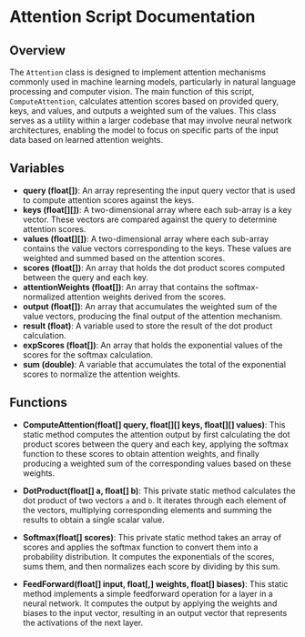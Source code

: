 # Attention Script Documentation

## Overview
The `Attention` class is designed to implement attention mechanisms commonly used in machine learning models, particularly in natural language processing and computer vision. The main function of this script, `ComputeAttention`, calculates attention scores based on provided query, keys, and values, and outputs a weighted sum of the values. This class serves as a utility within a larger codebase that may involve neural network architectures, enabling the model to focus on specific parts of the input data based on learned attention weights.

## Variables
- **query (float[])**: An array representing the input query vector that is used to compute attention scores against the keys.
- **keys (float[][])**: A two-dimensional array where each sub-array is a key vector. These vectors are compared against the query to determine attention scores.
- **values (float[][])**: A two-dimensional array where each sub-array contains the value vectors corresponding to the keys. These values are weighted and summed based on the attention scores.
- **scores (float[])**: An array that holds the dot product scores computed between the query and each key.
- **attentionWeights (float[])**: An array that contains the softmax-normalized attention weights derived from the scores.
- **output (float[])**: An array that accumulates the weighted sum of the value vectors, producing the final output of the attention mechanism.
- **result (float)**: A variable used to store the result of the dot product calculation.
- **expScores (float[])**: An array that holds the exponential values of the scores for the softmax calculation.
- **sum (double)**: A variable that accumulates the total of the exponential scores to normalize the attention weights.

## Functions
- **ComputeAttention(float[] query, float[][] keys, float[][] values)**: 
  This static method computes the attention output by first calculating the dot product scores between the query and each key, applying the softmax function to these scores to obtain attention weights, and finally producing a weighted sum of the corresponding values based on these weights.

- **DotProduct(float[] a, float[] b)**: 
  This private static method calculates the dot product of two vectors `a` and `b`. It iterates through each element of the vectors, multiplying corresponding elements and summing the results to obtain a single scalar value.

- **Softmax(float[] scores)**: 
  This private static method takes an array of scores and applies the softmax function to convert them into a probability distribution. It computes the exponentials of the scores, sums them, and then normalizes each score by dividing by this sum.

- **FeedForward(float[] input, float[,] weights, float[] biases)**: 
  This static method implements a simple feedforward operation for a layer in a neural network. It computes the output by applying the weights and biases to the input vector, resulting in an output vector that represents the activations of the next layer.
